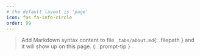 ```yaml
---
# the default layout is 'page'
icon: fas fa-info-circle
order: 99
---
```


> Add Markdown syntax content to file `_tabs/about.md`{: .filepath } and it will show up on this page.
{: .prompt-tip }
